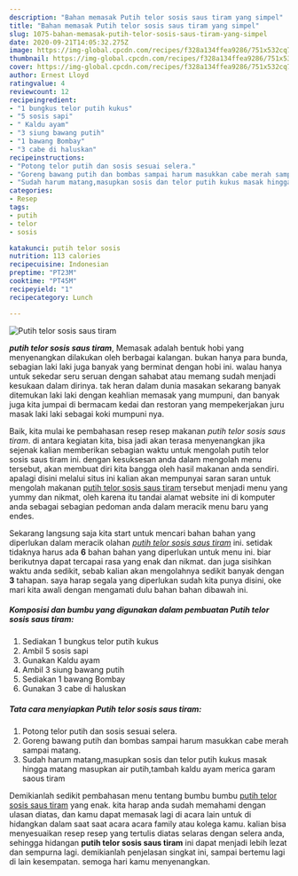 ```yaml
---
description: "Bahan memasak Putih telor sosis saus tiram yang simpel"
title: "Bahan memasak Putih telor sosis saus tiram yang simpel"
slug: 1075-bahan-memasak-putih-telor-sosis-saus-tiram-yang-simpel
date: 2020-09-21T14:05:32.275Z
image: https://img-global.cpcdn.com/recipes/f328a134ffea9286/751x532cq70/putih-telor-sosis-saus-tiram-foto-resep-utama.jpg
thumbnail: https://img-global.cpcdn.com/recipes/f328a134ffea9286/751x532cq70/putih-telor-sosis-saus-tiram-foto-resep-utama.jpg
cover: https://img-global.cpcdn.com/recipes/f328a134ffea9286/751x532cq70/putih-telor-sosis-saus-tiram-foto-resep-utama.jpg
author: Ernest Lloyd
ratingvalue: 4
reviewcount: 12
recipeingredient:
- "1 bungkus telor putih kukus"
- "5 sosis sapi"
- " Kaldu ayam"
- "3 siung bawang putih"
- "1 bawang Bombay"
- "3 cabe di haluskan"
recipeinstructions:
- "Potong telor putih dan sosis sesuai selera."
- "Goreng bawang putih dan bombas sampai harum masukkan cabe merah sampai matang."
- "Sudah harum matang,masupkan sosis dan telor putih kukus masak hingga matang masupkan air putih,tambah kaldu ayam merica garam saous tiram"
categories:
- Resep
tags:
- putih
- telor
- sosis

katakunci: putih telor sosis 
nutrition: 113 calories
recipecuisine: Indonesian
preptime: "PT23M"
cooktime: "PT45M"
recipeyield: "1"
recipecategory: Lunch

---
```



![Putih telor sosis saus tiram](https://img-global.cpcdn.com/recipes/f328a134ffea9286/751x532cq70/putih-telor-sosis-saus-tiram-foto-resep-utama.jpg)

<b><i>putih telor sosis saus tiram</i></b>, Memasak adalah bentuk hobi yang menyenangkan dilakukan oleh berbagai kalangan. bukan hanya para bunda, sebagian laki laki juga banyak yang berminat dengan hobi ini. walau hanya untuk sekedar seru seruan dengan sahabat atau memang sudah menjadi kesukaan dalam dirinya. tak heran dalam dunia masakan sekarang banyak ditemukan laki laki dengan keahlian memasak yang mumpuni, dan banyak juga kita jumpai di bermacam kedai dan restoran yang mempekerjakan juru masak laki laki sebagai koki mumpuni nya.

Baik, kita mulai ke pembahasan resep resep makanan <i>putih telor sosis saus tiram</i>. di antara kegiatan kita, bisa jadi akan terasa menyenangkan jika sejenak kalian memberikan sebagian waktu untuk mengolah putih telor sosis saus tiram ini. dengan kesuksesan anda dalam mengolah menu tersebut, akan membuat diri kita bangga oleh hasil makanan anda sendiri. apalagi disini melalui situs ini kalian akan mempunyai saran saran untuk mengolah makanan <u>putih telor sosis saus tiram</u> tersebut menjadi menu yang yummy dan nikmat, oleh karena itu tandai alamat website ini di komputer anda sebagai sebagian pedoman anda dalam meracik menu baru yang endes.




Sekarang langsung saja kita start untuk mencari bahan bahan yang diperlukan dalam meracik olahan <u><i>putih telor sosis saus tiram</i></u> ini. setidak tidaknya harus ada <b>6</b> bahan bahan yang diperlukan untuk menu ini. biar berikutnya dapat tercapai rasa yang enak dan nikmat. dan juga sisihkan waktu anda sedikit, sebab kalian akan mengolahnya sedikit banyak dengan <b>3</b> tahapan. saya harap segala yang diperlukan sudah kita punya disini, oke mari kita awali dengan mengamati dulu bahan bahan dibawah ini.

<!--inarticleads1-->

##### Komposisi dan bumbu yang digunakan dalam pembuatan Putih telor sosis saus tiram:

1. Sediakan 1 bungkus telor putih kukus
1. Ambil 5 sosis sapi
1. Gunakan  Kaldu ayam
1. Ambil 3 siung bawang putih
1. Sediakan 1 bawang Bombay
1. Gunakan 3 cabe di haluskan




<!--inarticleads2-->

##### Tata cara menyiapkan Putih telor sosis saus tiram:

1. Potong telor putih dan sosis sesuai selera.
1. Goreng bawang putih dan bombas sampai harum masukkan cabe merah sampai matang.
1. Sudah harum matang,masupkan sosis dan telor putih kukus masak hingga matang masupkan air putih,tambah kaldu ayam merica garam saous tiram




Demikianlah sedikit pembahasan menu tentang bumbu bumbu <u>putih telor sosis saus tiram</u> yang enak. kita harap anda sudah memahami dengan ulasan diatas, dan kamu dapat memasak lagi di acara lain untuk di hidangkan dalam saat saat acara acara family atau kolega kamu. kalian bisa menyesuaikan resep resep yang tertulis diatas selaras dengan selera anda, sehingga hidangan <b>putih telor sosis saus tiram</b> ini dapat menjadi lebih lezat dan sempurna lagi. demikianlah penjelasan singkat ini, sampai bertemu lagi di lain kesempatan. semoga hari kamu menyenangkan.
